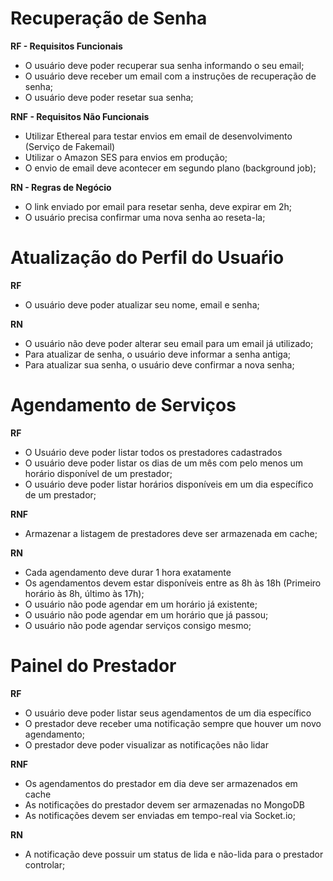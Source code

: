 # Recuperação de Senha

**RF - Requisitos Funcionais**

- O usuário deve poder recuperar sua senha informando o seu email;
- O usuário deve receber um email com a instruções de recuperação de senha;
- O usuário deve poder resetar sua senha;

**RNF - Requisitos Não Funcionais**

- Utilizar Ethereal para testar envios em email de desenvolvimento (Serviço de Fakemail)
- Utilizar o Amazon SES para envios em produção;
- O envio de email deve acontecer em segundo plano (background job);

**RN - Regras de Negócio**

- O link enviado por email para resetar senha, deve expirar em 2h;
- O usuário precisa confirmar uma nova senha ao reseta-la;

# Atualização do Perfil do Usuaŕio

**RF**

- O usuário deve poder atualizar seu nome, email e senha;

**RN**

- O usuário não deve poder alterar seu email para um email já utilizado;
- Para atualizar de senha, o usuário deve informar a senha antiga;
- Para atualizar sua senha, o usuário deve confirmar a nova senha;

# Agendamento de Serviços

**RF**

- O Usuário deve poder listar todos os prestadores cadastrados
- O usuário deve poder listar os dias de um mês com pelo menos um horário disponível de um prestador;
- O usuário deve poder listar horários disponíveis em um dia específico de um prestador;

**RNF**

- Armazenar a listagem de prestadores deve ser armazenada em cache;

**RN**

- Cada agendamento deve durar 1 hora exatamente
- Os agendamentos devem estar disponíveis entre as 8h às 18h (Primeiro horário às 8h, último às 17h);
- O usuário não pode agendar em um horário já existente;
- O usuário não pode agendar em um horário que já passou;
- O usuário não pode agendar serviços consigo mesmo;

# Painel do Prestador

**RF**

- O usuário deve poder listar seus agendamentos de um dia específico
- O prestador deve receber uma notificação sempre que houver um novo agendamento;
- O prestador deve poder visualizar as notificações não lidar

**RNF**

- Os agendamentos do prestador em dia deve ser armazenados em cache
- As notificações do prestador devem ser armazenadas no MongoDB
- As notificações devem ser enviadas em tempo-real via Socket.io;

**RN**

- A notificação deve possuir um status de lida e não-lida para o prestador controlar;

